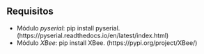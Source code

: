 <h2>Requisitos</h2>
<ul>
  <li>Módulo <i>pyserial</i>: pip install pyserial. (https://pyserial.readthedocs.io/en/latest/index.html)</li>
  <li>Módulo <i>XBee</i>: pip install XBee. (https://pypi.org/project/XBee/)</li>
<ul>
